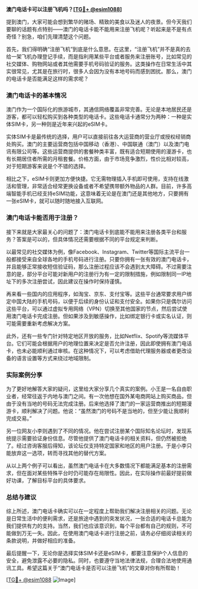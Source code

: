 **澳门电话卡可以注册飞机吗？[[TG💪+ @esim1088](https://t.me/s/esim1088)]**

提到澳门，大家可能会想到繁华的赌场、精致的美食以及迷人的夜景。但今天我们要聊的话题有点特别——澳门的电话卡能不能用来注册飞机呢？听起来是不是有点奇怪？别急，咱们先理清楚这个问题。

首先，我们得明确“注册飞机”到底是什么意思。在这里，“注册飞机”并不是真的去给一架飞机办理登记手续，而是指利用某些平台或者服务来注册账号，比如常见的社交媒体、购物网站或者其他需要手机号码验证的服务。这类操作在日常生活中其实很常见，尤其是在旅行时，很多人会因为没有本地号码而感到困扰。那么，澳门的电话卡是否能满足这样的需求呢？

### 澳门电话卡的基本情况

澳门作为一个国际化的旅游城市，其通信网络覆盖非常完善。无论是本地居民还是游客，都可以轻松购买到各种类型的电话卡。这些电话卡通常分为两种：一种是实体SIM卡，另一种则是近年来兴起的eSIM卡。

实体SIM卡是最传统的选择，用户可以直接前往各大运营商的营业厅或授权经销商处购买。澳门的主要运营商包括中国移动（香港）、中国联通（澳门）以及澳门电讯有限公司等。这些运营商提供的套餐种类丰富，既有适合短期使用的漫游卡，也有长期居住者所需的月租套餐。价格方面，由于市场竞争激烈，性价比相对较高，对于短期游客来说是个不错的选择。

相比之下，eSIM卡则更加方便快捷。它无需物理插入手机即可使用，支持在线激活和管理，非常适合经常更换设备或者不希望携带额外物品的人群。目前，许多高端智能手机已经支持eSIM功能，这意味着无论是在澳门还是其他地方，只要拥有一张eSIM卡，就可以随时随地接入互联网。

### 澳门电话卡能否用于注册？

接下来就是大家最关心的问题了：澳门电话卡到底能不能用来注册各类平台和服务？答案是可以的，但具体情况还需要根据不同的平台规定来判断。

以最常见的社交媒体为例，像Facebook、Instagram、Twitter等国际主流平台一般都接受来自全球各地的手机号码进行注册。只要你拥有一张有效的澳门电话卡，并且能够正常接收短信验证码，那么注册过程应该不会遇到太大障碍。不过需要注意的是，部分平台可能对新用户的注册行为有一定的限制措施，例如限制同一IP地址下的多次注册尝试，因此建议在操作时保持谨慎。

再来看一些国内的应用程序，如淘宝、京东、支付宝等。这些平台通常要求用户绑定中国大陆的手机号码，以便于后续的身份认证和支付安全。如果你只是偶尔访问这些平台，可以通过虚拟专用网络（VPN）切换至其他国家的节点，然后尝试使用澳门电话卡完成注册。但如果涉及到敏感操作，比如绑定银行卡或实名认证，则可能需要重新考虑解决方案。

此外，还有一些专门针对特定地区开放的服务，比如Netflix、Spotify等流媒体平台。它们可能会根据用户的地理位置来决定是否允许注册，因此即使拥有澳门电话卡，也未必能顺利通过审核。在这种情况下，可以考虑借助代理服务器或者更改设备的语言设置等方式来绕过地域限制。

### 实际案例分享

为了更好地解答大家的疑问，这里给大家分享几个真实的案例。小王是一名自由职业者，经常往返于内地与澳门之间。有一次他想在国外某电商网站上购买商品，但由于没有当地的号码无法完成注册。后来他选择了澳门的一家运营商推出的短期漫游卡，顺利解决了问题。他说：“虽然澳门的号码不是当地的，但至少能让我顺利完成交易。”

另一位网友小李则遇到了不同的情况。他在尝试注册某个国际知名论坛时，发现系统提示需要验证身份信息。尽管他提供了澳门电话卡的相关资料，但仍然被拒绝了。经过咨询客服后得知，该论坛仅支持特定国家和地区的用户注册。于是小李只能放弃这一选项，转而寻找其他的替代方案。

从以上两个例子可以看出，虽然澳门电话卡在大多数情况下都能满足基本的注册需求，但在面对某些特殊平台时仍可能存在局限性。因此，在实际操作前最好提前做好功课，了解目标平台的具体要求。

### 总结与建议

综上所述，澳门电话卡确实可以在一定程度上帮助我们解决注册相关的问题。无论是日常生活中的便利需求，还是旅途中遇到的突发状况，一张合适的电话卡总能为我们提供有力的支持。当然，我们也应该意识到，每个平台都有自己的规则，不可能做到万无一失。因此，在使用澳门电话卡进行注册之前，请务必仔细阅读相关的条款说明，并做好相应的准备。

最后提醒一下，无论你是选择实体SIM卡还是eSIM卡，都要注意保护个人信息的安全，避免泄露不必要的隐私。同时，也要遵守当地法律法规，合理合法地使用通讯工具。希望这篇关于“澳门电话卡是否可以注册飞机”的文章对你有所帮助！

[[TG💪+ @esim1088](https://t.me/s/esim1088) ![Image](https://i.postimg.cc/4NQfJmqS/Snipaste-2025-05-13-00-14-12.png)]